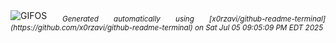<div align="justify">
<picture>
    <source media="(prefers-color-scheme: dark)" srcset="https://i.ibb.co/DgrkHvbn/output-gif.gif">
    <source media="(prefers-color-scheme: light)" srcset="https://i.ibb.co/DgrkHvbn/output-gif.gif">
    <img alt="GIFOS" src="https://i.ibb.co/DgrkHvbn/output-gif.gif">
</picture>
<sub><i>Generated automatically using [x0rzavi/github-readme-terminal](https://github.com/x0rzavi/github-readme-terminal) on Sat Jul 05 09:05:09 PM EDT 2025</i></sub>
</div>

<!--  -->